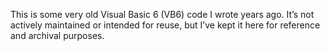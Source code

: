 This is some very old Visual Basic 6 (VB6) code I wrote years ago. It’s not actively maintained or intended for reuse, but I’ve kept it here for reference and archival purposes.